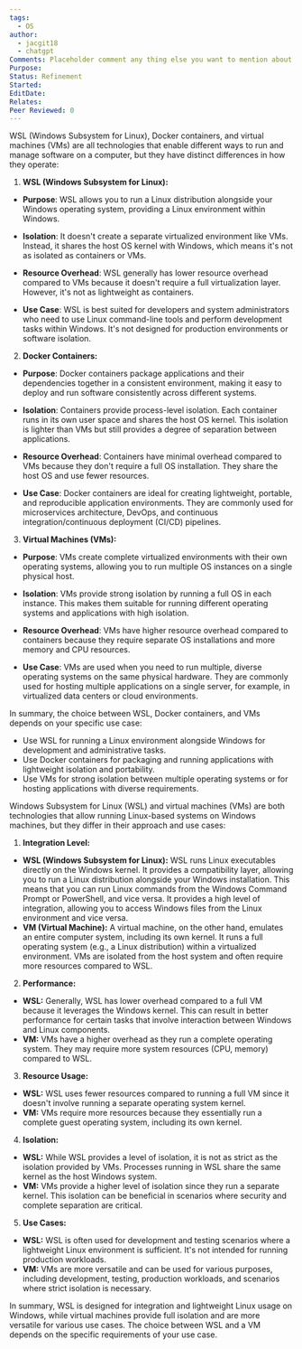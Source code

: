 ```yaml
---
tags:
  - OS
author:
  - jacgit18
  - chatgpt
Comments: Placeholder comment any thing else you want to mention about the document.
Purpose: 
Status: Refinement
Started: 
EditDate: 
Relates: 
Peer Reviewed: 0
---
```

WSL (Windows Subsystem for Linux), Docker containers, and virtual machines (VMs) are all technologies that enable different ways to run and manage software on a computer, but they have distinct differences in how they operate:  
  
1. **WSL (Windows Subsystem for Linux):**  
  
- **Purpose**: WSL allows you to run a Linux distribution alongside your Windows operating system, providing a Linux environment within Windows.  
  
- **Isolation**: It doesn't create a separate virtualized environment like VMs. Instead, it shares the host OS kernel with Windows, which means it's not as isolated as containers or VMs.  
  
- **Resource Overhead**: WSL generally has lower resource overhead compared to VMs because it doesn't require a full virtualization layer. However, it's not as lightweight as containers.  
  
- **Use Case**: WSL is best suited for developers and system administrators who need to use Linux command-line tools and perform development tasks within Windows. It's not designed for production environments or software isolation.  
  
2. **Docker Containers:**  
  
- **Purpose**: Docker containers package applications and their dependencies together in a consistent environment, making it easy to deploy and run software consistently across different systems.  
  
- **Isolation**: Containers provide process-level isolation. Each container runs in its own user space and shares the host OS kernel. This isolation is lighter than VMs but still provides a degree of separation between applications.  
  
- **Resource Overhead**: Containers have minimal overhead compared to VMs because they don't require a full OS installation. They share the host OS and use fewer resources.  
  
- **Use Case**: Docker containers are ideal for creating lightweight, portable, and reproducible application environments. They are commonly used for microservices architecture, DevOps, and continuous integration/continuous deployment (CI/CD) pipelines.  
  
3. **Virtual Machines (VMs):**  
  
- **Purpose**: VMs create complete virtualized environments with their own operating systems, allowing you to run multiple OS instances on a single physical host.  
  
- **Isolation**: VMs provide strong isolation by running a full OS in each instance. This makes them suitable for running different operating systems and applications with high isolation.  
  
- **Resource Overhead**: VMs have higher resource overhead compared to containers because they require separate OS installations and more memory and CPU resources.  
  
- **Use Case**: VMs are used when you need to run multiple, diverse operating systems on the same physical hardware. They are commonly used for hosting multiple applications on a single server, for example, in virtualized data centers or cloud environments.  
  
In summary, the choice between WSL, Docker containers, and VMs depends on your specific use case:  
  
- Use WSL for running a Linux environment alongside Windows for development and administrative tasks.  
- Use Docker containers for packaging and running applications with lightweight isolation and portability.  
- Use VMs for strong isolation between multiple operating systems or for hosting applications with diverse requirements.



Windows Subsystem for Linux (WSL) and virtual machines (VMs) are both technologies that allow running Linux-based systems on Windows machines, but they differ in their approach and use cases:  
  
1. **Integration Level:**  
- **WSL (Windows Subsystem for Linux):** WSL runs Linux executables directly on the Windows kernel. It provides a compatibility layer, allowing you to run a Linux distribution alongside your Windows installation. This means that you can run Linux commands from the Windows Command Prompt or PowerShell, and vice versa. It provides a high level of integration, allowing you to access Windows files from the Linux environment and vice versa.  
- **VM (Virtual Machine):** A virtual machine, on the other hand, emulates an entire computer system, including its own kernel. It runs a full operating system (e.g., a Linux distribution) within a virtualized environment. VMs are isolated from the host system and often require more resources compared to WSL.  
  
2. **Performance:**  
- **WSL:** Generally, WSL has lower overhead compared to a full VM because it leverages the Windows kernel. This can result in better performance for certain tasks that involve interaction between Windows and Linux components.  
- **VM:** VMs have a higher overhead as they run a complete operating system. They may require more system resources (CPU, memory) compared to WSL.  
  
3. **Resource Usage:**  
- **WSL:** WSL uses fewer resources compared to running a full VM since it doesn't involve running a separate operating system kernel.  
- **VM:** VMs require more resources because they essentially run a complete guest operating system, including its own kernel.  
  
4. **Isolation:**  
- **WSL:** While WSL provides a level of isolation, it is not as strict as the isolation provided by VMs. Processes running in WSL share the same kernel as the host Windows system.  
- **VM:** VMs provide a higher level of isolation since they run a separate kernel. This isolation can be beneficial in scenarios where security and complete separation are critical.  
  
5. **Use Cases:**  
- **WSL:** WSL is often used for development and testing scenarios where a lightweight Linux environment is sufficient. It's not intended for running production workloads.  
- **VM:** VMs are more versatile and can be used for various purposes, including development, testing, production workloads, and scenarios where strict isolation is necessary.  
  
In summary, WSL is designed for integration and lightweight Linux usage on Windows, while virtual machines provide full isolation and are more versatile for various use cases. The choice between WSL and a VM depends on the specific requirements of your use case.